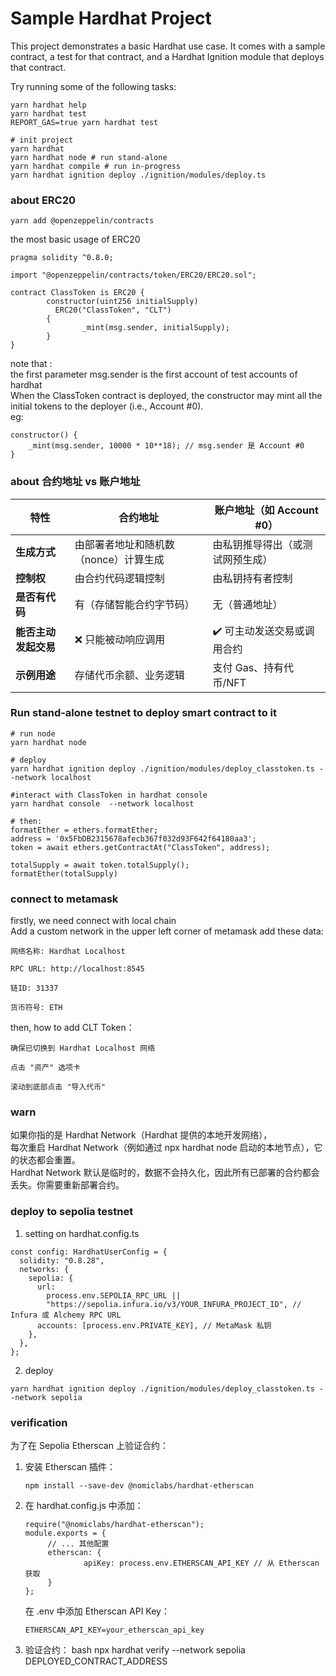 # Sample Hardhat Project

This project demonstrates a basic Hardhat use case. It comes with a sample contract, a test for that contract, and a Hardhat Ignition module that deploys that contract.

Try running some of the following tasks:

```shell
yarn hardhat help
yarn hardhat test
REPORT_GAS=true yarn hardhat test

# init project
yarn hardhat
yarn hardhat node # run stand-alone
yarn hardhat compile # run in-progress
yarn hardhat ignition deploy ./ignition/modules/deploy.ts
```

### about ERC20

```shell
yarn add @openzeppelin/contracts

```

the most basic usage of ERC20

```
pragma solidity ^0.8.0;

import "@openzeppelin/contracts/token/ERC20/ERC20.sol";

contract ClassToken is ERC20 {
        constructor(uint256 initialSupply)
          ERC20("ClassToken", "CLT")
        {
                _mint(msg.sender, initialSupply);
        }
}

```

note that :  
the first parameter msg.sender is the first account of test accounts of hardhat  
When the ClassToken contract is deployed, the constructor may mint all the initial tokens to the deployer (i.e., Account #0).  
eg:

```
constructor() {
    _mint(msg.sender, 10000 * 10**18); // msg.sender 是 Account #0
}

```

### about **合约地址 vs 账户地址**

| 特性                 | 合约地址                              | 账户地址（如 Account #0）        |
| -------------------- | ------------------------------------- | -------------------------------- |
| **生成方式**         | 由部署者地址和随机数（nonce）计算生成 | 由私钥推导得出（或测试网预生成） |
| **控制权**           | 由合约代码逻辑控制                    | 由私钥持有者控制                 |
| **是否有代码**       | 有（存储智能合约字节码）              | 无（普通地址）                   |
| **能否主动发起交易** | ❌ 只能被动响应调用                   | ✔️ 可主动发送交易或调用合约      |
| **示例用途**         | 存储代币余额、业务逻辑                | 支付 Gas、持有代币/NFT           |

### Run stand-alone testnet to deploy smart contract to it

```shell
# run node
yarn hardhat node

# deploy
yarn hardhat ignition deploy ./ignition/modules/deploy_classtoken.ts --network localhost

#interact with ClassToken in hardhat console
yarn hardhat console  --network localhost

# then:
formatEther = ethers.formatEther;
address = '0x5FbDB2315678afecb367f032d93F642f64180aa3';
token = await ethers.getContractAt("ClassToken", address);

totalSupply = await token.totalSupply();
formatEther(totalSupply)

```

### connect to metamask

firstly, we need connect with local chain  
Add a custom network in the upper left corner of metamask
add these data:

```
网络名称: Hardhat Localhost

RPC URL: http://localhost:8545

链ID: 31337

货币符号: ETH
```

then, how to add CLT Token：

```
确保已切换到 Hardhat Localhost 网络

点击 "资产" 选项卡

滚动到底部点击 "导入代币"
```

### warn

如果你指的是 Hardhat Network（Hardhat 提供的本地开发网络），  
每次重启 Hardhat Network（例如通过 npx hardhat node 启动的本地节点），它的状态都会重置。  
Hardhat Network 默认是临时的，数据不会持久化，因此所有已部署的合约都会丢失。你需要重新部署合约。

### deploy to sepolia testnet

1. setting on hardhat.config.ts

```
const config: HardhatUserConfig = {
  solidity: "0.8.28",
  networks: {
    sepolia: {
      url:
        process.env.SEPOLIA_RPC_URL ||
        "https://sepolia.infura.io/v3/YOUR_INFURA_PROJECT_ID", // Infura 或 Alchemy RPC URL
      accounts: [process.env.PRIVATE_KEY], // MetaMask 私钥
    },
  },
};

```

2. deploy

```
yarn hardhat ignition deploy ./ignition/modules/deploy_classtoken.ts --network sepolia

```

### verification

为了在 Sepolia Etherscan 上验证合约：

1. 安装 Etherscan 插件：
   ```
   npm install --save-dev @nomiclabs/hardhat-etherscan
   ```
2. 在 hardhat.config.js 中添加：
   ```
   require("@nomiclabs/hardhat-etherscan");
   module.exports = {
        // ... 其他配置
        etherscan: {
                apiKey: process.env.ETHERSCAN_API_KEY // 从 Etherscan 获取
        }
   };
   ```
   在 .env 中添加 Etherscan API Key：
   ```
   ETHERSCAN_API_KEY=your_etherscan_api_key
   ```
3. 验证合约：
   bash
   npx hardhat verify --network sepolia DEPLOYED_CONTRACT_ADDRESS

